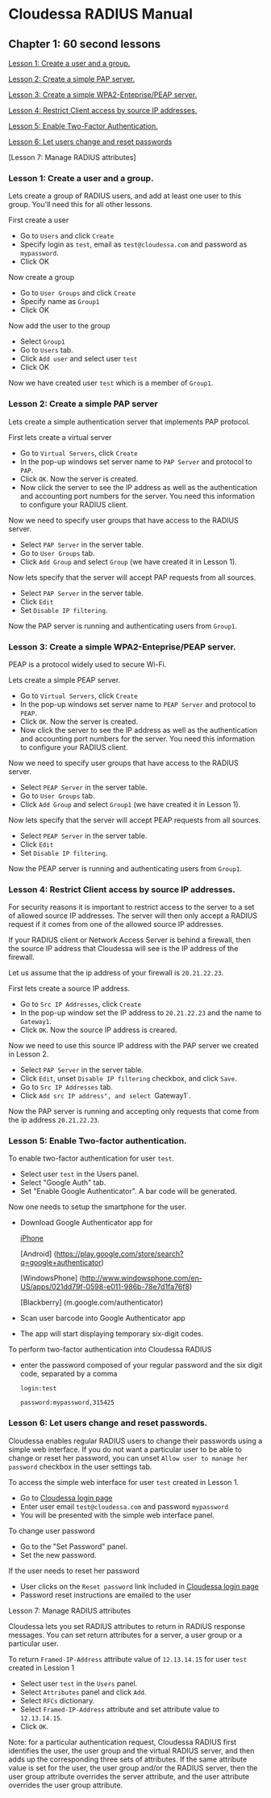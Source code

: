 # Cloudessa RADIUS Manual

## Chapter 1: 60 second lessons



[Lesson 1: Create a user and a group.](https://github.com/cloudess/Cloudessa-Documentation/blob/master/CloudessaRADIUSManual.md#lesson-1-create-a-user-and-a-group-1)

[Lesson 2: Create a simple PAP server.](https://github.com/cloudess/Cloudessa-Documentation/blob/master/CloudessaRADIUSManual.md#lesson-2-create-a-simple-pap-server)

[Lesson 3: Create a simple WPA2-Enteprise/PEAP server.](https://github.com/cloudess/Cloudessa-Documentation/blob/master/CloudessaRADIUSManual.md#lesson-3-create-a-simple-wpa2-enteprisepeap-server)

[Lesson 4: Restrict Client access by source IP addresses.](https://github.com/cloudess/Cloudessa-Documentation/blob/master/CloudessaRADIUSManual.md#lesson-4-restrict-client-access-by-source-ip-addresses)

[Lesson 5: Enable Two-Factor Authentication.](https://github.com/cloudess/Cloudessa-Documentation/blob/master/CloudessaRADIUSManual.md#lesson-5-enable-two-factor-authentication)

[Lesson 6: Let users change and reset passwords](https://github.com/cloudess/Cloudessa-Documentation/blob/master/CloudessaRADIUSManual.md#lesson-5-let-users-change-and-reset-passwords)

[Lesson 7: Manage RADIUS attributes]

### Lesson 1: Create a user and a group.

Lets create a group of RADIUS users, and add at least one user to this group. You'll need this for all other lessons.

First create a user

* Go to `Users` and click `Create`
* Specify login as `test`, email as `test@cloudessa.com` and password as `mypassword`.
* Click OK

Now create a group

* Go to `User Groups` and click `Create`
* Specify name as `Group1`
* Click OK

Now add the user to the group

* Select `Group1`
* Go to `Users` tab.
* Click `Add user` and select user `test` 
* Click OK


Now we have created user `test` which is a member of `Group1`. 


### Lesson 2: Create a simple PAP server

Lets create a simple authentication server that implements PAP protocol.

First lets create a virtual server

* Go to `Virtual Servers`, click `Create`
* In the pop-up windows set server name to `PAP Server` and protocol to `PAP`.
* Click `OK`. Now the server is created.
* Now click the server to see the IP address as well as the authentication and accounting port numbers for the server. You need this information to configure your RADIUS client.

Now we need to specify user groups that have access to the RADIUS server.

* Select `PAP Server` in the server table.
* Go to `User Groups` tab.
* Click `Add Group` and select `Group` (we have created it in Lesson 1).

Now lets specify that the server will accept PAP requests from all sources. 

* Select `PAP Server` in the server table.
* Click `Edit`
* Set `Disable IP filtering`.

Now the PAP server is running and authenticating users from `Group1`.

### Lesson 3: Create a simple WPA2-Enteprise/PEAP server.

PEAP is a protocol widely used to secure Wi-Fi.

Lets create a simple PEAP server.

* Go to `Virtual Servers`, click `Create`
* In the pop-up windows set server name to `PEAP Server` and protocol to `PEAP`.
* Click `OK`. Now the server is created.
* Now click the server to see the IP address as well as the authentication and accounting port numbers for the server. You need this information to configure your RADIUS client.

Now we need to specify user groups that have access to the RADIUS server.

* Select `PEAP Server` in the server table.
* Go to `User Groups` tab.
* Click `Add Group` and select `Group1` (we have created it in Lesson 1).

Now lets specify that the server will accept PEAP requests from all sources. 

* Select `PEAP Server` in the server table.
* Click `Edit`
* Set `Disable IP filtering`.

Now the PEAP server is running and authenticating users from `Group1`.


### Lesson 4: Restrict Client access by source IP addresses.

For security reasons it is important to restrict access to the server to a set of allowed source IP addresses.
The server will then only accept a RADIUS request if it comes from one of the allowed source IP addresses.

If your RADIUS client or Network Access Server is behind a firewall, then the source IP address that Cloudessa will see is the IP address of the firewall.

Let us assume that the ip address of your firewall is `20.21.22.23`.


First lets create a source IP address. 

* Go to `Src IP Addresses`, click `Create`
* In the pop-up window set the IP address to `20.21.22.23` and the name to `Gateway1`.
* Click `OK`. Now the source IP address is creared.

Now we need to use this source IP address with the PAP server we created in Lesson 2.

* Select `PAP Server` in the server table.
* Click `Edit`, unset `Disable IP filtering` checkbox, and click `Save`.
* Go to `Src IP Addresses` tab.
* Click `Add src IP address", and select `Gateway1`.

Now the PAP server is running and accepting only requests that come from the ip address `20.21.22.23`.

### Lesson 5: Enable Two-factor authentication.

To enable two-factor authentication for user `test`.

* Select user `test` in the Users panel.
* Select "Google Auth" tab.
* Set "Enable Google Authenticator". A bar code will be generated.

Now one needs to setup the smartphone for the user.

* Download Google Authenticator app for

  [iPhone](http://itunes.apple.com/us/app/google-authenticator/id388497605?mt=8)
  
  [Android] (https://play.google.com/store/search?q=google+authenticator)
  
  [WindowsPhone] (http://www.windowsphone.com/en-US/apps/021dd79f-0598-e011-986b-78e7d1fa76f8) 
  
  [Blackberry] (m.google.com/authenticator)
  
* Scan user barcode into Google Authenticator app
* The app will start displaying temporary six-digit codes.


To perform two-factor authentication into Cloudessa RADIUS

* enter the password composed of your regular password and the six digit code, separated by a comma

    `login:test`

    `password:mypassword,315425`


### Lesson 6: Let users change and reset passwords.

Cloudessa enables regular RADIUS users to change their passwords using a simple web interface.
If you do not want a particular user to be able to change or reset her password, you can unset `Allow user to manage her password` checkbox in the user settings tab.

To access the simple web interface for user `test` created in Lesson 1.

* Go to [Cloudessa login page](https://app.cloudessa.com/account/login)
* Enter user email `test@cloudessa.com` and password `mypassword`
* You will be presented with the simple web interface panel.

To change user password

* Go to the "Set Password" panel.
* Set the new password.

If the user needs to reset her password 

* User clicks on the `Reset password` link included in [Cloudessa login page](https://app.cloudessa.com/account/login)
* Password reset instructions are emailed to the user

Lesson 7: Manage RADIUS attributes

Cloudessa lets you set RADIUS attributes to return in RADIUS response messages. You can set return attributes for a server, a user group or a particular user.

To return `Framed-IP-Address` attribute value of `12.13.14.15` for user `test` created in Lession 1

* Select user `test` in the `Users` panel.
* Select `Attributes` panel and click `Add`.
* Select `RFCs` dictionary.
* Select `Framed-IP-Address` attribute and set attribute value to `12.13.14.15`.
* Click `OK`.

Note: for a particular authentication request, Cloudessa RADIUS first identifies the user, the user group and the virtual RADIUS server, and then adds up the corresponding three sets of attributes. If the same attribute value is set for the user, the user group and/or the RADIUS server, then the user group attribute overrides the server attribute, and the user attribute overrides the user group attribute.


